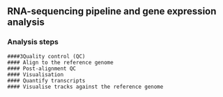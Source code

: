 ## RNA-sequencing pipeline and gene expression analysis </br>
###  Analysis steps  
    ####3Quality control (QC)
    #### Align to the reference genome
    #### Post-alignment QC
    #### Visualisation
    #### Quantify transcripts
    #### Visualise tracks against the reference genome
